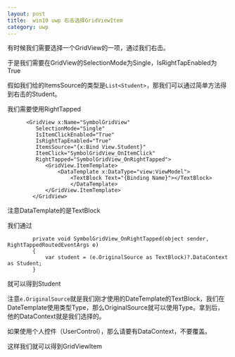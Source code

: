 ```yaml
---
layout: post
title:  win10 uwp 右击选择GridViewItem 
category: uwp 
---
```


有时候我们需要选择一个GridView的一项，通过我们右击。


<!--more-->

于是我们需要在GridView的SelectionMode为Single，IsRightTapEnabled为True

假如我们给的ItemsSource的类型是`List<Student>`，那我们可以通过简单方法得到右击的Student。

我们需要使用RightTapped

		
```
      <GridView x:Name="SymbolGridView"
         SelectionMode="Single"
         IsItemClickEnabled="True"
         IsRightTapEnabled="True"
         ItemsSource="{x:Bind View.Student}"
         ItemClick="SymbolGridView_OnItemClick"
         RightTapped="SymbolGridView_OnRightTapped">
            <GridView.ItemTemplate>
                <DataTemplate x:DataType="view:ViewModel">
                    <TextBlock Text="{Binding Name}"></TextBlock>
                    </DataTemplate>
            </GridView.ItemTemplate>
        </GridView>

```

注意DataTemplate的是TextBlock

我们通过
		
```
        private void SymbolGridView_OnRightTapped(object sender, RightTappedRoutedEventArgs e)
        {
            var student = (e.OriginalSource as TextBlock)?.DataContext as Student;
        }

```

就可以得到Student

注意`e.OriginalSource`就是我们刚才使用的DateTemplate的TextBlock，我们在DateTemplate使用类型Type，那么OriginalSource就可以使用Type。拿到后，他的DataContext就是我们选择的。

如果使用个人控件（UserControl），那么请要有DataContext，不要覆盖。

这样我们就可以得到GridViewItem
